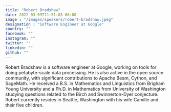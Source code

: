 ```yaml
---
title: "Robert Bradshaw"
date: 2022-03-09T11:51:03-06:00
image : "/images/speakers/robert-bradshaw.jpeg"
designation : "Software Engineer at Google"
country: ""
facebook: ""
instagram: ""
twitter: ""
linkedin: ""
github: ""
---
```


Robert Bradshaw is a software engineer at Google, working on tools for doing petabyte-scale data processing. He is also active in the open source community, with significant contributions to Apache Beam, Cython, and SageMath. He received a B.S. in Mathematics and Linguistics from Brigham Young University and a Ph.D. in Mathematics from University of Washington studying questions related to the Birch and Swinnerton-Dyer conjecture. Robert currently resides in Seattle, Washington with his wife Camille and their five children.